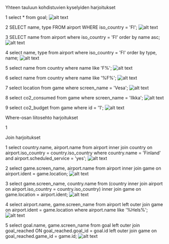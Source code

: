 Yhteen tauluun kohdistuvien kyselyiden harjoitukset

1
select * from goal;
![alt text](image-3.png)

2
SELECT name, type FROM airport WHERE iso_country = 'FI';
![alt text](image-4.png)

3
SELECT name from airport where iso_country = 'FI' order by name asc;
![alt text](image-5.png)

4
select name, type from airport where iso_country = 'FI' order by type, name;
![alt text](image-6.png)

5
select name from country where name like 'F%';
![alt text](image-7.png)

6
select name from country where name like '%F%';
![alt text](image-8.png)

7
select location from game where screen_name = 'Vesa';
![alt text](image-9.png)

8
select co2_consumed from game where screen_name = 'Ilkka';
![alt text](image-10.png)

9
select co2_budget from game where id = '1';
![alt text](image-11.png)

Where-osan liitosehto harjoitukset

1


Join harjoitukset

1
select country.name, airport.name from airport inner join country on airport.iso_country = country.iso_country where country.name = 'Finland' and airport.scheduled_service = 'yes';
![alt text](image-12.png)

2
select game.screen_name, airport.name from airport inner join game on airport.ident = game.location;
![alt text](image-13.png)

3
select game.screen_name, country.name from (country inner join airport on airport.iso_country = country.iso_country) inner join game on game.location = airport.ident;
![alt text](image-14.png)

4
select airport.name, game.screen_name from airport left outer join game on airport.ident = game.location where airport.name like '%Hels%';
![alt text](image-15.png)

5
select goal.name, game.screen_name from goal left outer join goal_reached ON goal_reached.goal_id = goal.id left outer join game on goal_reached.game_id = game.id;
![alt text](image-16.png)

